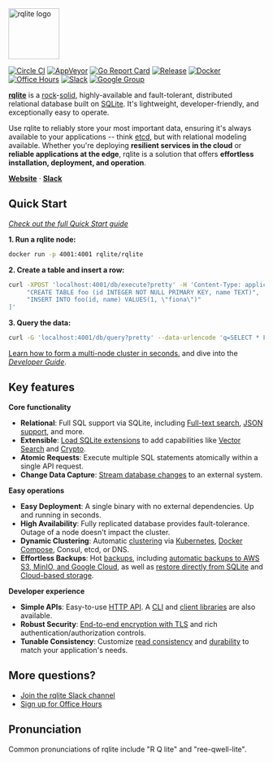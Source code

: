 <picture>
 <source media="(prefers-color-scheme: light)" srcset="DOC/logo-text.png">
  <source media="(prefers-color-scheme: dark)" srcset="DOC/logo-text-dark.png">
 <img alt="rqlite logo" src="DOC/logo-text.png" height=100>
</picture>

[![Circle CI](https://circleci.com/gh/rqlite/rqlite/tree/master.svg?style=svg)](https://circleci.com/gh/rqlite/rqlite/tree/master)
[![AppVeyor](https://ci.appveyor.com/api/projects/status/github/rqlite/rqlite?branch=master&svg=true)](https://ci.appveyor.com/project/otoolep/rqlite)
[![Go Report Card](https://goreportcard.com/badge/github.com/rqlite/rqlite)](https://goreportcard.com/report/github.com/rqlite/rqlite/v9)
[![Release](https://img.shields.io/github/release/rqlite/rqlite.svg)](https://github.com/rqlite/rqlite/releases)
[![Docker](https://img.shields.io/docker/pulls/rqlite/rqlite?style=plastic)](https://hub.docker.com/r/rqlite/rqlite/)
[![Office Hours](https://img.shields.io/badge/Office%20Hours--yellow.svg)](https://rqlite.io/office-hours)
[![Slack](https://img.shields.io/badge/Slack--purple.svg)](https://www.rqlite.io/join-slack)
[![Google Group](https://img.shields.io/badge/Google%20Group--blue.svg)](https://groups.google.com/group/rqlite)

[**rqlite**](https://rqlite.io) is a [rock](https://www.sqlite.org/testing.html)-[solid](https://philipotoole.com/how-is-rqlite-tested/), highly-available and fault-tolerant, distributed relational database built on [SQLite](https://www.sqlite.org/). It's lightweight, developer-friendly, and exceptionally easy to operate.

Use rqlite to reliably store your most important data, ensuring it's always available to your applications -- think [etcd](https://etcd.io/), but with relational modeling available. Whether you're deploying **resilient services in the cloud** or **reliable applications at the edge**, rqlite is a solution that offers **effortless installation, deployment, and operation**.

<a href="https://rqlite.io"><strong>Website</strong></a> ·
<a href="https://www.rqlite.io/join-slack"><strong>Slack</strong></a>

## Quick Start
[_Check out the full Quick Start guide_](https://rqlite.io/docs/quick-start/)

**1. Run a rqlite node:**
```bash
docker run -p 4001:4001 rqlite/rqlite
```

**2. Create a table and insert a row:**
```bash
curl -XPOST 'localhost:4001/db/execute?pretty' -H 'Content-Type: application/json' -d '[
     "CREATE TABLE foo (id INTEGER NOT NULL PRIMARY KEY, name TEXT)",
     "INSERT INTO foo(id, name) VALUES(1, \"fiona\")"
]'
```

**3. Query the data:**
```bash
curl -G 'localhost:4001/db/query?pretty' --data-urlencode 'q=SELECT * FROM foo'
```

[Learn how to form a multi-node cluster in seconds.](https://rqlite.io/docs/clustering/) and dive into the [_Developer Guide_](https://www.rqlite.io/docs/api).

## Key features

**Core functionality**
- **Relational**: Full SQL support via SQLite, including [Full-text search](https://www.sqlite.org/fts5.html), [JSON support](https://www.sqlite.org/json1.html), and more.
- **Extensible**: [Load SQLite extensions](https://rqlite.io/docs/guides/extensions/) to add capabilities like [Vector Search](https://github.com/asg017/sqlite-vec) and [Crypto](https://github.com/nalgeon/sqlean).
- **Atomic Requests**: Execute multiple SQL statements atomically within a single API request.
- **Change Data Capture**: [Stream database changes](https://rqlite.io/docs/guides/cdc/) to an external system.

**Easy operations**
- **Easy Deployment**: A single binary with no external dependencies. Up and running in seconds.
- **High Availability**: Fully replicated database provides fault-tolerance. Outage of a node doesn't impact the cluster.
- **Dynamic Clustering**: Automatic [clustering](https://rqlite.io/docs/clustering/) via [Kubernetes](https://rqlite.io/docs/guides/kubernetes/), [Docker Compose](https://rqlite.io/docs/guides/docker-compose/), Consul, etcd, or DNS.
- **Effortless Backups**: Hot [backups](https://rqlite.io/docs/guides/backup/), including [automatic backups to AWS S3, MinIO, and Google Cloud](https://rqlite.io/docs/guides/backup/#automatic-backups), as well as [restore directly from SQLite](https://rqlite.io/docs/guides/backup/#restoring-from-sqlite) and [Cloud-based storage](https://rqlite.io/docs/guides/backup/#restoring-from-cloud-storage).

**Developer experience**
- **Simple APIs**: Easy-to-use [HTTP API](https://rqlite.io/docs/api/). A [CLI](https://rqlite.io/docs/cli/) and [client libraries](https://rqlite.io/docs/api/client-libraries/) are also available.
- **Robust Security**: [End-to-end encryption with TLS](https://rqlite.io/docs/guides/security/) and rich authentication/authorization controls.
- **Tunable Consistency**: Customize [read consistency](https://rqlite.io/docs/api/read-consistency/) and [durability](https://rqlite.io/docs/api/queued-writes/) to match your application's needs.

## More questions?
- [Join the rqlite Slack channel](https://rqlite.io/join-slack)
- [Sign up for Office Hours](https://rqlite.io/office-hours)

## Pronunciation
Common pronunciations of rqlite include "R Q lite" and "ree-qwell-lite".

